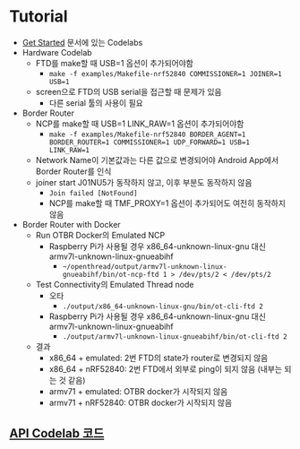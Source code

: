 
# Tutorial

* [Get Started](https://openthread.io/guides) 문서에 있는 Codelabs
* Hardware Codelab
  * FTD를 make할 때 USB=1 옵션이 추가되어야함
    * ```make -f examples/Makefile-nrf52840 COMMISSIONER=1 JOINER=1 USB=1```
  * screen으로 FTD의 USB serial을 접근할 때 문제가 있음
    * 다른 serial 툴의 사용이 필요
* Border Router
  * NCP를 make할 때 USB=1 LINK_RAW=1 옵션이 추가되어야함
    * ```make -f examples/Makefile-nrf52840 BORDER_AGENT=1 BORDER_ROUTER=1 COMMISSIONER=1 UDP_FORWARD=1 USB=1 LINK_RAW=1```
  * Network Name이 기본값과는 다른 값으로 변경되어야 Android App에서 Border Router를 인식
  * joiner start J01NU5가 동작하지 않고, 이후 부분도 동작하지 않음
    * ```Join failed [NotFound]```
    * NCP를 make할 때 TMF_PROXY=1 옵션이 추가되어도 여전히 동작하지 않음
* Border Router with Docker
  * Run OTBR Docker의 Emulated NCP
    * Raspberry Pi가 사용될 경우 x86_64-unknown-linux-gnu 대신 armv7l-unknown-linux-gnueabihf
      * ```~/openthread/output/armv7l-unknown-linux-gnueabihf/bin/ot-ncp-ftd 1 > /dev/pts/2 < /dev/pts/2```
  * Test Connectivity의 Emulated Thread node
    * 오타
      * ```./output/x86_64-unknown-linux-gnu/bin/ot-cli-ftd 2```
    * Raspberry Pi가 사용될 경우 x86_64-unknown-linux-gnu 대신 armv7l-unknown-linux-gnueabihf
      * ```./output/armv7l-unknown-linux-gnueabihf/bin/ot-cli-ftd 2```
  * 결과
    * x86_64 + emulated: 2번 FTD의 state가 router로 변경되지 않음
    * x86_64 + nRF52840: 2번 FTD에서 외부로 ping이 되지 않음 (내부는 되는 것 같음)
    * armv71 + emulated: OTBR docker가 시작되지 않음
    * armv71 + nRF52840: OTBR docker가 시작되지 않음


## [API Codelab 코드](api_codelab/)
